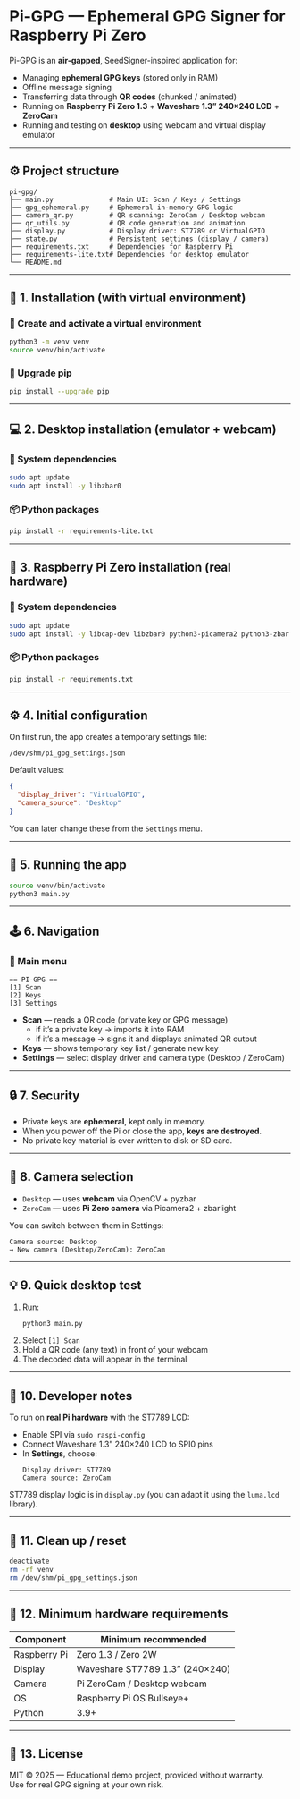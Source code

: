 # Pi-GPG — Ephemeral GPG Signer for Raspberry Pi Zero

Pi-GPG is an **air-gapped**, SeedSigner-inspired application for:
- Managing **ephemeral GPG keys** (stored only in RAM)
- Offline message signing
- Transferring data through **QR codes** (chunked / animated)
- Running on **Raspberry Pi Zero 1.3** + **Waveshare 1.3” 240×240 LCD** + **ZeroCam**
- Running and testing on **desktop** using webcam and virtual display emulator

---

## ⚙️ Project structure

```
pi-gpg/
├── main.py              # Main UI: Scan / Keys / Settings
├── gpg_ephemeral.py     # Ephemeral in-memory GPG logic
├── camera_qr.py         # QR scanning: ZeroCam / Desktop webcam
├── qr_utils.py          # QR code generation and animation
├── display.py           # Display driver: ST7789 or VirtualGPIO
├── state.py             # Persistent settings (display / camera)
├── requirements.txt     # Dependencies for Raspberry Pi
├── requirements-lite.txt# Dependencies for desktop emulator
└── README.md
```

---

## 🧰 1. Installation (with virtual environment)

### 🔹 Create and activate a virtual environment
```bash
python3 -m venv venv
source venv/bin/activate
```

### 🔹 Upgrade pip
```bash
pip install --upgrade pip
```

---

## 💻 2. Desktop installation (emulator + webcam)

### 🔧 System dependencies
```bash
sudo apt update
sudo apt install -y libzbar0
```

### 📦 Python packages
```bash
pip install -r requirements-lite.txt
```

---

## 🍓 3. Raspberry Pi Zero installation (real hardware)

### 🔧 System dependencies
```bash
sudo apt update
sudo apt install -y libcap-dev libzbar0 python3-picamera2 python3-zbar
```

### 📦 Python packages
```bash
pip install -r requirements.txt
```

---

## ⚙️ 4. Initial configuration

On first run, the app creates a temporary settings file:
```
/dev/shm/pi_gpg_settings.json
```

Default values:
```json
{
  "display_driver": "VirtualGPIO",
  "camera_source": "Desktop"
}
```

You can later change these from the `Settings` menu.

---

## 🚀 5. Running the app

```bash
source venv/bin/activate
python3 main.py
```

---

## 🕹️ 6. Navigation

### 🔸 Main menu
```
== PI-GPG ==
[1] Scan
[2] Keys
[3] Settings
```

- **Scan** — reads a QR code (private key or GPG message)  
  - if it’s a private key → imports it into RAM  
  - if it’s a message → signs it and displays animated QR output  
- **Keys** — shows temporary key list / generate new key  
- **Settings** — select display driver and camera type (Desktop / ZeroCam)

---

## 🔒 7. Security

- Private keys are **ephemeral**, kept only in memory.  
- When you power off the Pi or close the app, **keys are destroyed**.  
- No private key material is ever written to disk or SD card.

---

## 📸 8. Camera selection

- `Desktop` — uses **webcam** via OpenCV + pyzbar  
- `ZeroCam` — uses **Pi Zero camera** via Picamera2 + zbarlight  

You can switch between them in Settings:
```
Camera source: Desktop
→ New camera (Desktop/ZeroCam): ZeroCam
```

---

## 💡 9. Quick desktop test

1. Run:
   ```bash
   python3 main.py
   ```
2. Select `[1] Scan`
3. Hold a QR code (any text) in front of your webcam  
4. The decoded data will appear in the terminal

---

## 🧩 10. Developer notes

To run on **real Pi hardware** with the ST7789 LCD:
- Enable SPI via `sudo raspi-config`
- Connect Waveshare 1.3” 240×240 LCD to SPI0 pins
- In **Settings**, choose:
  ```
  Display driver: ST7789
  Camera source: ZeroCam
  ```

ST7789 display logic is in `display.py` (you can adapt it using the `luma.lcd` library).

---

## 🧹 11. Clean up / reset

```bash
deactivate
rm -rf venv
rm /dev/shm/pi_gpg_settings.json
```

---

## 🧠 12. Minimum hardware requirements

| Component | Minimum recommended |
|------------|----------------------|
| Raspberry Pi | Zero 1.3 / Zero 2W |
| Display | Waveshare ST7789 1.3” (240×240) |
| Camera | Pi ZeroCam / Desktop webcam |
| OS | Raspberry Pi OS Bullseye+ |
| Python | 3.9+ |

---

## 🏁 13. License

MIT © 2025 — Educational demo project, provided without warranty.  
Use for real GPG signing at your own risk.
